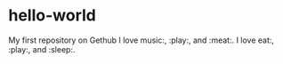 # hello-world
My first repository on Gethub 
I love music:, :play:, and :meat:.
I love eat:, :play:, and :sleep:.
